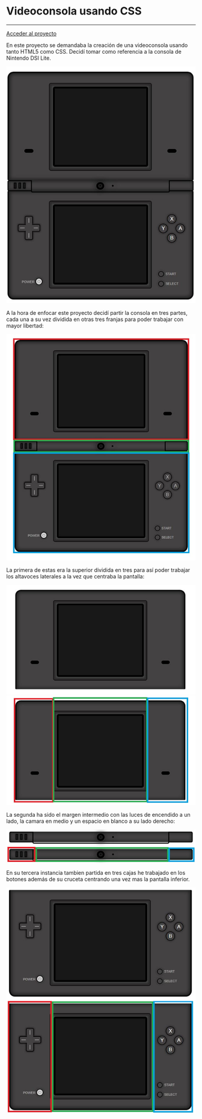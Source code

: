 # Videoconsola usando CSS

------------

[Acceder al proyecto](https://axelurizar.github.io/Consola-CSS/)

En este proyecto se demandaba la creación de una videoconsola usando tanto HTML5 como CSS. Decidí tomar como referencia a la consola de Nintendo DSI Lite.

![screenshot](https://github.com/AxelUrizar/Consola-CSS/blob/main/img/dsi%20entera.JPG)

A la hora de enfocar este proyecto decidí partir la consola en tres partes, cada una a su vez dividida en otras tres franjas para poder trabajar con mayor libertad:

![screenshot](https://github.com/AxelUrizar/Consola-CSS/blob/main/img/dsi%20partida%203.jpg)


La primera de estas era la superior dividida en tres para así poder trabajar los altavoces laterales a la vez que centraba la pantalla:

![screenshot](https://github.com/AxelUrizar/Consola-CSS/blob/main/img/Superior.JPG)      ![screenshot](https://github.com/AxelUrizar/Consola-CSS/blob/main/img/Superiorpartida.jpg)

La segunda ha sido el margen intermedio con las luces de encendido a un lado, la camara en medio y un espacio en blanco a su lado derecho:

![screenshot](https://github.com/AxelUrizar/Consola-CSS/blob/main/img/medio.JPG)      ![screenshot](https://github.com/AxelUrizar/Consola-CSS/blob/main/img/mediopartido.jpg)

En su tercera instancia tambien partida en tres cajas he trabajado en los botones además de su cruceta centrando una vez mas la pantalla inferior.

![screenshot](https://github.com/AxelUrizar/Consola-CSS/blob/main/img/inferior.JPG)      ![screenshot](https://github.com/AxelUrizar/Consola-CSS/blob/main/img/inferiorpartida.jpg)